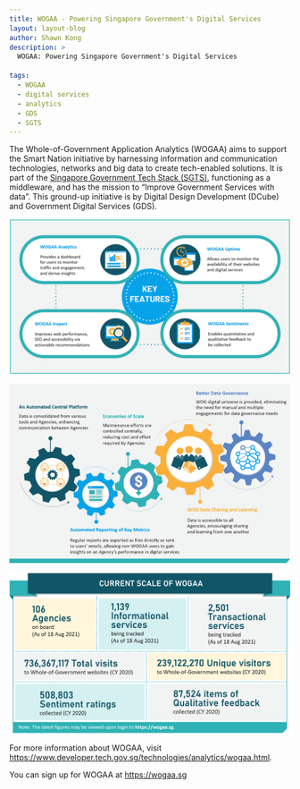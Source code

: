 ```yaml
---
title: WOGAA - Powering Singapore Government's Digital Services
layout: layout-blog
author: Shawn Kong
description: >
  WOGAA: Powering Singapore Government's Digital Services

tags:
  - WOGAA
  - digital services
  - analytics
  - GDS
  - SGTS
---
```


The Whole-of-Government Application Analytics (WOGAA) aims to support the Smart Nation initiative by harnessing information and communication technologies, networks and big data to create tech-enabled solutions. It is part of the [Singapore Government Tech Stack (SGTS)](https://www.tech.gov.sg/images/programmes/products-and-services/sgts-infographic-28-Sep.jpg), functioning as a middleware, and has the mission to “Improve Government Services with data”. This ground-up initiative is by Digital Design Development (DCube) and Government Digital Services (GDS).

![WOGAA_keyfeatures](/assets/img/WOGAA-keyfeatures.png)

![WOGAA_keybenefits](/assets/img/WOGAA-keybenefits.png)

![WOGAA_currentscale](/assets/img/WOGAA-currentscale.png)

For more information about WOGAA, visit https://www.developer.tech.gov.sg/technologies/analytics/wogaa.html.

You can sign up for WOGAA at https://wogaa.sg
